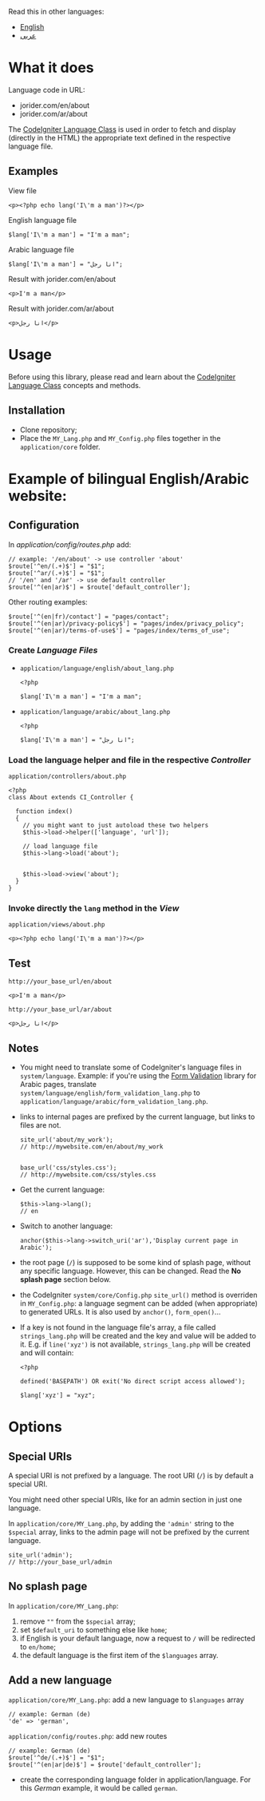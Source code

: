 Read this in other languages:
- [English](README.md)
- [عربى](README.ar.md)

# What it does

Language code in URL:

- jorider.com/en/about
- jorider.com/ar/about

The [CodeIgniter Language Class][1] is used in order to fetch and display (directly in the HTML) the appropriate text defined in the respective language file.

## Examples

View file

    <p><?php echo lang('I\'m a man')?></p>
English language file

    $lang['I\'m a man'] = "I'm a man";
Arabic language file

    $lang['I\'m a man'] = "انا رجل";
Result with jorider.com/en/about

    <p>I'm a man</p>
Result with jorider.com/ar/about

    <p>انا رجل</p>

# Usage

Before using this library, please read and learn about the [CodeIgniter Language Class][1] concepts and methods.

## Installation

- Clone repository;
- Place the `MY_Lang.php` and `MY_Config.php` files together in the `application/core` folder.

# Example of bilingual English/Arabic website:

## Configuration

In _application/config/routes.php_ add:

    // example: '/en/about' -> use controller 'about'
    $route['^en/(.+)$'] = "$1";
    $route['^ar/(.+)$'] = "$1";
    // '/en' and '/ar' -> use default controller
    $route['^(en|ar)$'] = $route['default_controller'];
    
Other routing examples:

    $route['^(en|fr)/contact'] = "pages/contact";
    $route['^(en|ar)/privacy-policy$'] = "pages/index/privacy_policy";
    $route['^(en|ar)/terms-of-use$'] = "pages/index/terms_of_use";

### Create _Language Files_

- `application/language/english/about_lang.php`

      <?php

      $lang['I\'m a man'] = "I'm a man";

- `application/language/arabic/about_lang.php`

      <?php

      $lang['I\'m a man'] = "انا رجل";

### Load the language helper and file in the respective _Controller_

`application/controllers/about.php`

    <?php
    class About extends CI_Controller {

      function index()
      {
        // you might want to just autoload these two helpers
        $this->load->helper(['language', 'url']);

        // load language file
        $this->lang->load('about');


        $this->load->view('about');
      }
    }

### Invoke directly the `lang` method in the _View_

`application/views/about.php`

    <p><?php echo lang('I\'m a man')?></p>

## Test

`http://your_base_url/en/about`

    <p>I'm a man</p>

`http://your_base_url/ar/about`

    <p>انا رجل</p>

## Notes

- You might need to translate some of CodeIgniter's language files in `system/language`. Example: if you're using the [Form Validation][2] library for Arabic pages, translate `system/language/english/form_validation_lang.php` to `application/language/arabic/form_validation_lang.php`.

- links to internal pages are prefixed by the current language, but links to files are not.

      site_url('about/my_work');
      // http://mywebsite.com/en/about/my_work


      base_url('css/styles.css');
      // http://mywebsite.com/css/styles.css

- Get the current language:

      $this->lang->lang();
      // en

- Switch to another language:

      anchor($this->lang->switch_uri('ar'),'Display current page in Arabic');

- the root page (`/`) is supposed to be some kind of splash page, without any specific language. However, this can be changed. Read the **No splash page** section below.

- the CodeIgniter `system/core/Config.php` `site_url()` method is overriden in `MY_Config.php`: a language segment can be added (when appropriate) to generated URLs. It is also used by `anchor()`, `form_open()`...

- If a key is not found in the language file's array, a file called `strings_lang.php` will be created and the key and value will be added to it. E.g. if `line('xyz')` is not available, `strings_lang.php` will be created and will contain:

      <?php

      defined('BASEPATH') OR exit('No direct script access allowed');

      $lang['xyz'] = "xyz";


# Options

## Special URIs

A special URI is not prefixed by a language. The root URI (`/`) is by default a special URI.

You might need other special URIs, like for an admin section in just one language.

In `application/core/MY_Lang.php`, by adding the `'admin'` string to the `$special` array, links to the admin page will not be prefixed by the current language.

    site_url('admin');
    // http://your_base_url/admin

## No splash page

In `application/core/MY_Lang.php`:

1. remove `""` from the `$special` array;
2. set `$default_uri` to something else like `home`;
3. if English is your default language, now a request to `/` will be redirected to `en/home`;
4. the default language is the first item of the `$languages` array.

## Add a new language

`application/core/MY_Lang.php`: add a new language to `$languages` array

    // example: German (de)
    'de' => 'german',

`application/config/routes.php`: add new routes

    // example: German (de)
    $route['^de/(.+)$'] = "$1";
    $route['^(en|ar|de)$'] = $route['default_controller'];

- create the corresponding language folder in application/language. For this _German_ example, it would be called `german`.


[1]: https://codeigniter.com/user_guide/libraries/language.html
[2]: https://codeigniter.com/user_guide/libraries/form_validation.html
